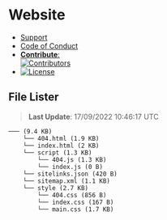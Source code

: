 # Website

- [Support](https://github.com/Wixonic/Website/blob/Default/.github/SUPPORT.md)
- [Code of Conduct](https://github.com/Wixonic/Website/blob/Default/.github/CODE_OF_CONDUCT.md)
- [**Contribute**:<br />![Contributors](https://img.shields.io/github/contributors/Wixonic/Website?color=%2308F&label=Contributors)](https://github.com/Wixonic/Website/blob/Default/.github/CONTRIBUTING.md)
- [![License](https://img.shields.io/github/license/Wixonic/Website?color=%23555&label=License)](https://github.com/Wixonic/Website/blob/Default/LICENSE.txt)

## File Lister
<!-- File Lister Display -->
> **Last Update**: 17/09/2022 10:46:17 UTC

```
─── (9.4 KB) 
    └── 404.html (1.9 KB)
    └── index.html (2 KB)
    └── script (1.3 KB) 
        └── 404.js (1.3 KB)
        └── index.js (0 B)
    └── sitelinks.json (420 B)
    └── sitemap.xml (1.1 KB)
    └── style (2.7 KB) 
        └── 404.css (856 B)
        └── index.css (167 B)
        └── main.css (1.7 KB)
```
<!-- File Lister Display -->
